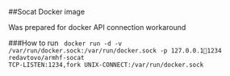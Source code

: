 ##Socat Docker image

Was prepared for docker API connection workaround

###How to run
<code>
docker run -d -v /var/run/docker.sock:/var/run/docker.sock -p 127.0.0.1:1234:1234 redavtovo/armhf-socat TCP-LISTEN:1234,fork UNIX-CONNECT:/var/run/docker.sock
<code>